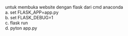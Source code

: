 untuk membuka website dengan flask dari cmd anaconda <br>
a. set FLASK_APP=app.py <br>
b. set FLASK_DEBUG=1 <br>
c. flask run <br>
d. pyton app.py <br>
